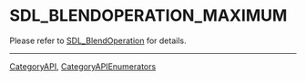 # SDL_BLENDOPERATION_MAXIMUM

Please refer to [SDL_BlendOperation](SDL_BlendOperation) for details.

----
[CategoryAPI](CategoryAPI), [CategoryAPIEnumerators](CategoryAPIEnumerators)

